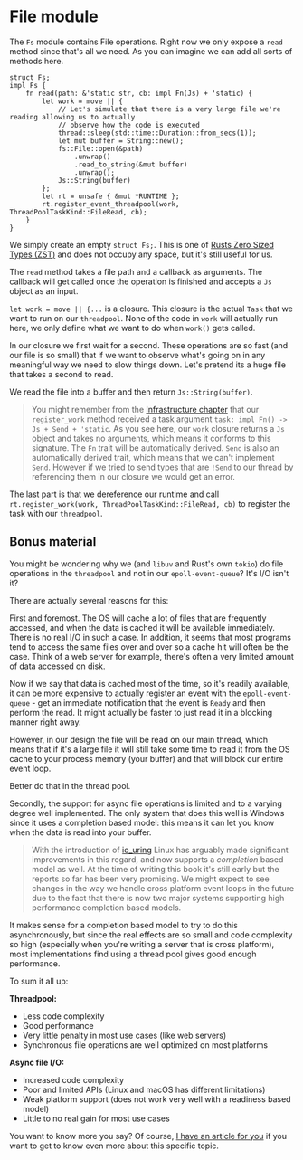 # File module

The `Fs` module contains File operations. Right now we only expose a `read` method
since that's all we need. As you can imagine we can add all sorts of methods here.

```rust, ignore
struct Fs;
impl Fs {
    fn read(path: &'static str, cb: impl Fn(Js) + 'static) {
        let work = move || {
            // Let's simulate that there is a very large file we're reading allowing us to actually
            // observe how the code is executed
            thread::sleep(std::time::Duration::from_secs(1));
            let mut buffer = String::new();
            fs::File::open(&path)
                .unwrap()
                .read_to_string(&mut buffer)
                .unwrap();
            Js::String(buffer)
        };
        let rt = unsafe { &mut *RUNTIME };
        rt.register_event_threadpool(work, ThreadPoolTaskKind::FileRead, cb);
    }
}
```

We simply create an empty `struct Fs;`. This is one of [Rusts Zero Sized Types (ZST)](https://doc.rust-lang.org/nomicon/exotic-sizes.html#zero-sized-types-zsts) and does not occupy any space, but it's still useful for us.

The `read` method takes a file path and a callback as arguments. The callback will get
called once the operation is finished and accepts a `Js` object as an input.

`let work = move || {...` is a closure. This closure is the actual `Task` that we
want to run on our `threadpool`. None of the code in `work` will actually run here,
we only define what we want to do when `work()` gets called.

In our closure we first wait for a second. These operations are so fast (and our file is so small)
that if we want to observe what's going on in any meaningful way we need to slow things down. Let's pretend
its a huge file that takes a second to read.

We read the file into a buffer and then return `Js::String(buffer)`.

> You might remember from the [Infrastructure chapter](./8_9_infrastructure.md) that
> our `register_work` method received a task argument `task: impl Fn() -> Js + Send + 'static`.
> As you see here, our `work` closure returns a `Js` object and takes no arguments, which means
> it conforms to this signature. The `Fn` trait will be automatically derived.
> `Send` is also an automatically derived trait, which means that we can't implement
> `Send`. However if we tried to send types that are `!Send` to our thread by
> referencing them in our closure we would get an error.

The last part is that we dereference our runtime and call `rt.register_work(work, ThreadPoolTaskKind::FileRead, cb)`
to register the task with our `threadpool`.

## Bonus material

You might be wondering why we (and `libuv` and Rust's own `tokio`) do file operations
in the `threadpool` and not in our `epoll-event-queue`? It's I/O  isn't it?

There are actually several reasons for this:

First and foremost. The OS will cache a lot of files that are frequently accessed,
and when the data is cached it will be available immediately. There is no real I/O in
such a case. In addition, it seems that most programs tend to access the same files over and over
so a cache hit will often be the case. Think of a web server for example, there's often
a very limited amount of data accessed on disk.

Now if we say that data is cached most of the time, so it's readily available, it can
be more expensive to actually register an event with the `epoll-event-queue` - get an immediate
notification that the event is `Ready` and then perform the read. It might actually be faster to just
read it in a blocking manner right away.

However, in our design the file will be read on our main thread, which means that
if it's a large file it will still take some time to read it from the OS cache to
your process memory (your buffer) and that will block our entire event loop.

Better do that in the thread pool.

Secondly, the support for async file operations is limited and to a varying degree
well implemented. The only system that does this well is Windows since it
uses a completion based model: this means it can let you know when the data is
read into your buffer.

> With the introduction of [io_uring](https://kernel.dk/io_uring.pdf) Linux has arguably made
significant improvements in this regard, and now supports a _completion_ based model as well. At the
time of writing this book it's still early but the reports so far has been very promising. We
might expect to see changes in the way we handle cross platform event loops in the future due to the
fact that there is now two major systems supporting high performance completion based models.

It makes sense for a completion based model to try to do this asynchronously, but
since the real effects are so small and code complexity so high (especially when you're
writing a server that is cross platform), most implementations find using a thread pool
gives good enough performance.

To sum it all up:

**Threadpool:**

- Less code complexity
- Good performance
- Very little penalty in most use cases (like web servers)
- Synchronous file operations are well optimized on most platforms

**Async file I/O:**

- Increased code complexity
- Poor and limited APIs (Linux and macOS has different limitations)
- Weak platform support (does not work very well with a readiness based model)
- Little to no real gain for most use cases

You want to know more you say? Of course, [I have an article for you](https://blog.libtorrent.org/2012/10/asynchronous-disk-io/) if you want to get to know even more about this specific topic.
